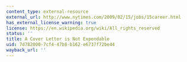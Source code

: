 ```yaml
---
content_type: external-resource
external_url: http://www.nytimes.com/2009/02/15/jobs/15career.html
has_external_license_warning: true
license: https://en.wikipedia.org/wiki/All_rights_reserved
status: ''
title: A Cover Letter is Not Expendable
uid: 7d782000-7cf4-47b8-b162-e6737f72be44
wayback_url: ''
---
```

